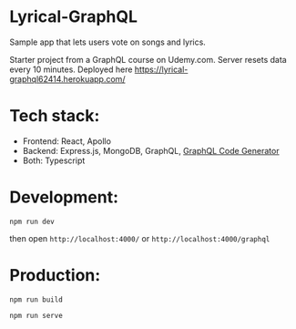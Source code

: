 # Lyrical-GraphQL
Sample app that lets users vote on songs and lyrics. 

Starter project from a GraphQL course on Udemy.com. Server resets data every 10 minutes.
Deployed here https://lyrical-graphql62414.herokuapp.com/

# Tech stack:
- Frontend: React, Apollo 
- Backend: Express.js, MongoDB, GraphQL, [GraphQL Code Generator](https://graphql-code-generator.com/)
- Both: Typescript
 
# Development:

`npm run dev`

then open `http://localhost:4000/` or `http://localhost:4000/graphql`

# Production:

`npm run build`

`npm run serve`
